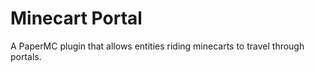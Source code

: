 # Minecart Portal

A PaperMC plugin that allows entities riding minecarts to travel through portals.
